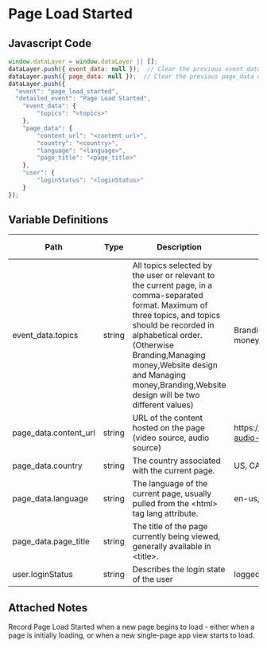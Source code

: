 # Page Load Started

### 

## Javascript Code
```js
window.dataLayer = window.dataLayer || [];
dataLayer.push({ event_data: null });  // Clear the previous event_data object.
dataLayer.push({ page_data: null });  // Clear the previous page_data object.
dataLayer.push({
  "event": "page_load_started",
  "detailed_event": "Page Load Started",
    "event_data": {
        "topics": "<topics>"
    },
    "page_data": {
        "content_url": "<content_url>",
        "country": "<country>",
        "language": "<language>",
        "page_title": "<page_title>"
    },
    "user": {
        "loginStatus": "<loginStatus>"
    }
});
```

## Variable Definitions

|Path|Type|Description|Example|Pattern|Min Length|Max Length|Minimum|Maximum|Multiple Of|
| --- | --- | --- | --- | --- | --- | --- | --- | --- | --- |
|event_data.topics|string|All topics selected by the user or relevant to the current page, in a comma-separated format. Maximum of three topics, and topics should be recorded in alphabetical order. \(Otherwise Branding,Managing money,Website design and Managing money,Branding,Website design will be two different values\)|Branding,Managing money,Website design|||||||
|page_data.content_url|string|URL of the content hosted on the page \(video source, audio source\)|https:\/\/www.example.com\/some-audio-file.wav|||||||
|page_data.country|string|The country associated with the current page.|US, CA, FR, UK|||||||
|page_data.language|string|The language of the current page, usually pulled from the &lt;html&gt; tag lang attribute.|en-us, en-gb, ch-cn, fr-ca, fr-fr|||||||
|page_data.page_title|string|The title of the page currently being viewed, generally available in &lt;title&gt;.||||||||
|user.loginStatus|string|Describes the login state of the user|logged in, logged out, guest|||||||

## Attached Notes

<p>Record Page Load Started when a new page begins to load - either when a page is initially loading, or when a new single-page app view starts to load.&nbsp;</p>
